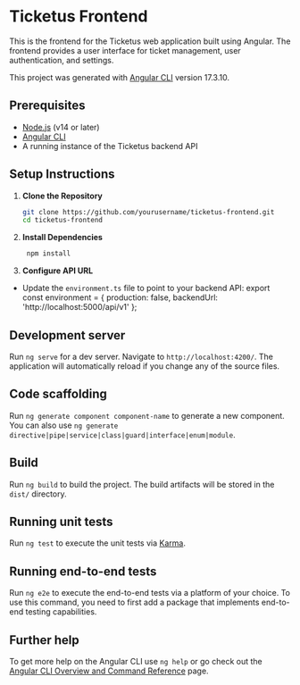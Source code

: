 # Ticketus Frontend

This is the frontend for the Ticketus web application built using Angular. The frontend provides a user interface for ticket management, user authentication, and settings.

This project was generated with [Angular CLI](https://github.com/angular/angular-cli) version 17.3.10.

## Prerequisites

- [Node.js](https://nodejs.org/) (v14 or later)
- [Angular CLI](https://angular.io/cli)
- A running instance of the Ticketus backend API

## Setup Instructions

1. **Clone the Repository**
   ```bash
   git clone https://github.com/yourusername/ticketus-frontend.git
   cd ticketus-frontend
2. **Install Dependencies**
   ```bash
    npm install
3. **Configure API URL**
  * Update the ``environment.ts`` file to point to your backend API:
    export const environment = {
        production: false,
        backendUrl: 'http://localhost:5000/api/v1'
    };

## Development server

Run `ng serve` for a dev server. Navigate to `http://localhost:4200/`. The application will automatically reload if you change any of the source files.

## Code scaffolding

Run `ng generate component component-name` to generate a new component. You can also use `ng generate directive|pipe|service|class|guard|interface|enum|module`.

## Build

Run `ng build` to build the project. The build artifacts will be stored in the `dist/` directory.

## Running unit tests

Run `ng test` to execute the unit tests via [Karma](https://karma-runner.github.io).

## Running end-to-end tests

Run `ng e2e` to execute the end-to-end tests via a platform of your choice. To use this command, you need to first add a package that implements end-to-end testing capabilities.

## Further help

To get more help on the Angular CLI use `ng help` or go check out the [Angular CLI Overview and Command Reference](https://angular.io/cli) page.
